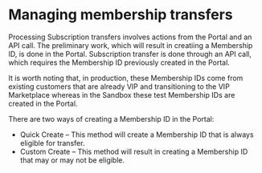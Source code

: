 # Managing membership transfers

Processing Subscription transfers involves actions from the Portal and an API call. The preliminary work, which will result in creatiing a Membership ID, is done in the Portal. Subscription transfer is done through an API call, which requires the Membership ID previously created in the Portal.

It is worth noting that, in production, these Membership IDs come from existing customers that are already VIP and transitioning to the VIP Marketplace whereas in the Sandbox these test Membership IDs are created in the Portal.

There are two ways of creating a Membership ID in the Portal:

- Quick Create – This method will create a Membership ID that is always eligible for transfer.
- Custom Create – This method will result in creating a Membership ID that may or may not be eligible.
